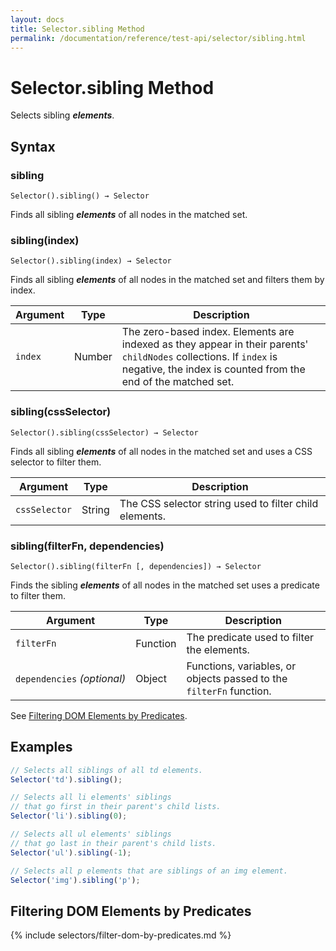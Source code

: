 ```yaml
---
layout: docs
title: Selector.sibling Method
permalink: /documentation/reference/test-api/selector/sibling.html
---
```

# Selector.sibling Method

Selects sibling ***elements***.

## Syntax

### sibling

```text
Selector().sibling() → Selector
```

Finds all sibling ***elements*** of all nodes in the matched set.

### sibling(index)

```text
Selector().sibling(index) → Selector
```

Finds all sibling ***elements*** of all nodes in the matched set and filters them by index.

Argument | Type   | Description
-------- | ------ | --------------
`index`  | Number | The zero-based index. Elements are indexed as they appear in their parents' `childNodes` collections. If `index` is negative, the index is counted from the end of the matched set.

### sibling(cssSelector)

```text
Selector().sibling(cssSelector) → Selector
```

Finds all sibling ***elements*** of all nodes in the matched set and uses a CSS selector to filter them.

Argument      | Type   | Description
------------- | ------ | --------------
`cssSelector` | String | The CSS selector string used to filter child elements.

### sibling(filterFn, dependencies)

```text
Selector().sibling(filterFn [, dependencies]) → Selector
```

Finds the sibling ***elements*** of all nodes in the matched set uses a predicate to filter them.

Argument                         | Type     | Description
-------------------------------- | -------- | --------------
`filterFn`                       | Function | The predicate used to filter the elements.
`dependencies`&#160;*(optional)* | Object   | Functions, variables, or objects passed to the `filterFn` function.

See [Filtering DOM Elements by Predicates](#filtering-dom-elements-by-predicates).

## Examples

```js
// Selects all siblings of all td elements.
Selector('td').sibling();

// Selects all li elements' siblings
// that go first in their parent's child lists.
Selector('li').sibling(0);

// Selects all ul elements' siblings
// that go last in their parent's child lists.
Selector('ul').sibling(-1);

// Selects all p elements that are siblings of an img element.
Selector('img').sibling('p');
```

## Filtering DOM Elements by Predicates

{% include selectors/filter-dom-by-predicates.md %}
